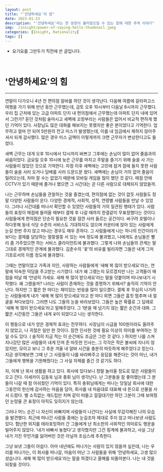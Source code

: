 ```yaml
---
layout: post
title: "'안녕하세요'의 힘"
date: 2023-01-23
description: "'안녕하세요'라는 한 문장이 불러일으킬 수 있는 힘에 대한 추억 이야기"
img:  /insight/power-of-saying-hello-thumbnail.jpeg
categories: [Insight, Rationality]
tags: []
---
```


* 요기요를 그만두기 직전에 쓴 글입니다.

<br id="1">

# '안녕하세요'의 힘

---

연말이 다가오니 4년 전 편의점 알바를 하던 것이 생각난다. 다음해 여름에 갈라파고스 여행을 가기 위해 반년 동안 근무했는데, 금토 오후 10시부터 다음날 8시까지 근무했다. 우리 집 근처에 있는 고급 아파트 단지 내 편의점에서 근무했는데 아파트 단지 내에 있어서 그런가? 듣던 것처럼 술마시고 새벽에 꼬장부리는 사람들은 없어서 비교적 편하게 했던 기억이 있다. 사장님도 많은 대화를 해보지는 못했지만 좋은 분이었다고 기억한다. 업무하고 얼마 안 되어 5만원의 잔고 미스가 발생했는데, 이를 내 임금에서 제하지 않아주셔서 되게 감사했다. 많은 경우 미스 금액이 이렇게까지 크면 근무자가 변상한다고도 들었다.

새벽 근무는 대개 오후 10시에서 12시까지 바쁘고 그후에는 손님이 많이 없어 졸음과의 싸움이었다. 금요일 오후 10시에 늦은 근무를 마치고 주말을 즐기기 위해 술을 사 가는 사람들이 많았던 것으로 기억한다. 자정 이후 새벽에는 고민에 잠겨 잠에 들지 못한 사람들이 술을 사러 오거나 담배를 사러 드문드문 왔다. 새벽에는 손님이 거의 없어 졸음이 밀려오는데, 차마 잘 수는 없었기 때문에 모바일 게임을 많이 했던 것 같다. 매점 안에 CCTV가 있기 때문에 졸거나 했으면 그 시간대는 곧 다른 사람으로 대체되지 않았을까.

나는 근무하며 손님들을 관찰하는 것을 즐겼는데, 편의점에 없는 것이 없듯 사람들도 정말 다양한 사람들이 온다. 다양한 경제적, 사회적, 성적, 연령별 사람들을 만날 수 있었다. 그러나 시간대를 떠나서 확인할 수 있었던 사람들의 거의 일관된 행태가 있다. 사람들의 표정이 매점에 들어올 때부터 결제 후 나갈 때까지 한결같이 무표정했다는 것이다. 사람들에게 편의점은 단순히 필요한 것을 잠깐 사러 들르는 공간이다. 싸구려 호텔이나 하다못해 동네 식당 수준의 서비스도 기대하지도 않으며 카운터에 앉아 있는 사람에게 눈길 한번 주지 않고 떠나는 경우도 매우 흔하다. 그 사람들에게 나는 하나의 인간이라기보다는 결제를 담당하는 멀뚱멀뚱 서 있는 `객체` 정도에 불과했고, 나에게도 손님들은 빨리 좀 가주었으면 하는 서비스 클라이언트에 불과했다. 그렇게 나와 손님들의 관계는 말그대로 경제적인 관계에 불과했다. 김춘수의 '꽃'의 비유를 빌리자면 그들은 내게 그저 기호로서의 이름 정도에 불과했다.

그때는 연말이었고 가족과 지인, 사랑하는 사람들에게 ‘새해 복 많이 받으세요'라는, 연말에 익숙한 덕담을 주고받는 시기였다. 내가 왜 그랬는지 모르겠지만 나는 고객들이 매점을 떠날 때 ‘안녕히 가세요. 새해 복 많이 받으세요’라는 말을 덧붙이며 떠나보내기 시작했다. 왜 그랬을까? 나라는 사람이 존재하는 것을 증명하기 위해서? 솔직히 기억이 안 난다. 하지만 그 짧은 한 마디는 재미있는 반응을 많이 일으켰다. 결제 후 무심히 나가려는 사람들에게 내가 ‘새해 복 많이 받으세요’라고 한 마디 외면 그들은 흠칫 멈추며 내 얼굴을 쳐다보았다. 그러면 나도 그들의 눈을 바라보았다. 그들은 높은 확률로 그 답례로 ‘새해 복 많이 받으세요’라고 말해주었다. 그 1분을 채 넘기지 않는 짧은 순간과 대화. 그 짧은 시간동안 그들은 내게 `꽃`이 되었다고 나는 생각한다.

이 행동으로 내가 얻은 경제적 효과는 전무하다. 사장님이 시급을 100원이라도 올려주지 않았고, 나 귀찮은 일만 한 것이다. 잠깐 인사한 것에 필요 이상의 의미를 부여하는 것일 수도 있다. ( 솔직히 지금 적는 이 순간에도 조금은 그런 것 같다. ) 하지만 나를 스쳐 지나갔던 많은 사람들이 내게 던져 준 따듯한 인사는, 그 각각은 작은 불씨에 지나지 않았지만, 모이고 보니 그 추운 겨울 내 알바 시간을 충분히 따듯하게 해주었다고 믿는다. 지금 생각해보면 그때 난 그 사람들이 나를 바라봐주고 응답을 해준다는 것이 아닌, 내가 그들에게 행복을 기원해줬다는 그 사실 자체를 즐긴 것 같기도 하다.

자, 이제 난 회사 생활을 하고 있다. 회사에 있다보니 정말 놀라울 정도로 많은 사람들이 오고 간다. 이세카이 김동욱 님과 충휘 님이 생각난다. 난 그분들을 참 좋아했는데 그 분들이 나갈 때 참 아쉬웠던 기억이 있다. 특히 충휘님에게는 떠나는 당일날 회사에 대한 그동안의 헌신에 감사하는 마음을 담아, 회사를 내 마음대로 대표해 내 돈으로 선물을 사서 드렸다. 별 소득없는 개드립만 치며 같이 떠들고 낄낄대기만 하던 그분이 그때 보여줬던 눈망울 큰 표정이 아직도 잊히지가 않는데.

그러나 어느 순간 나 자신이 바빠지며 사람들이 나간다는 사실에 무감각해진 나의 모습을 발견했다. 최근에 떠나간 사람들 중에는 눈길조차 제대로 주지 않고 떠나보낸 사람도 있다. 험난한 외지를 테라포밍하러 간 그들에게 난 최소한의 사회적인 의미로도 행운을 빌어주지 않았다. ‘내가 바빠서 놓쳤다’고 생각했지만 그건 핑계에 불과하고, 사실 그냥 내가 가진 무언가를 잃어버린 것은 아닐까 조심스레 추측한다.

그냥 보낸 그들이 아쉽다. 아마 내년에도 떠나가는 사람이 있지 않을까 싶은데, 나는 우리를 떠나가는, 이 회사를 떠나갈, 마음이 떠난 그 사람들을 위해 ‘안녕하세요, 고생 많으셨습니다. 새해 복 많이 받으세요’라는 말을 하겠다고 올해를 되돌아본다. 나는 내 것을 되찾을 것이다.

<br>
<br>